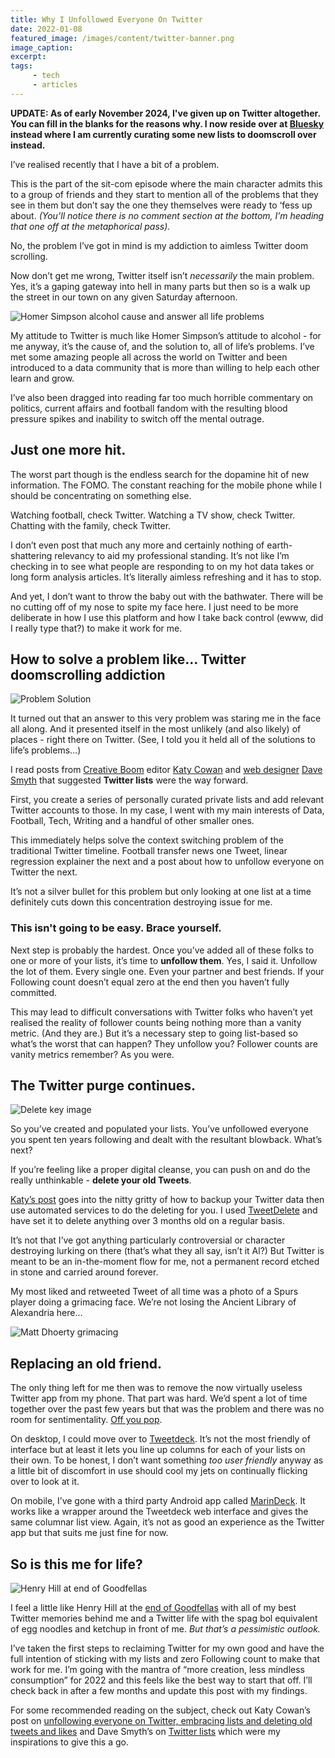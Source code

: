 ```yaml
---
title: Why I Unfollowed Everyone On Twitter
date: 2022-01-08
featured_image: /images/content/twitter-banner.png
image_caption: 
excerpt: 
tags: 
     - tech
     - articles
---
```

**UPDATE: As of early November 2024, I've given up on Twitter altogether. You can fill in the blanks for the reasons why. I now reside over at [Bluesky](https://bsky.app/profile/alanhylands.com) instead where I am currently curating some new lists to doomscroll over instead.**

I’ve realised recently that I have a bit of a problem.

This is the part of the sit-com episode where the main character admits this to a group of friends and they start to mention all of the problems that they see in them but don’t say the one they themselves were ready to ‘fess up about. _(You’ll notice there is no comment section at the bottom, I’m heading that one off at the metaphorical pass)._

No, the problem I’ve got in mind is my addiction to aimless Twitter doom scrolling.

Now don’t get me wrong, Twitter itself isn’t _necessarily_ the main problem. Yes, it’s a gaping gateway into hell in many parts but then so is a walk up the street in our town on any given Saturday afternoon.

![Homer Simpson alcohol cause and answer all life problems](/images/content/homer-alcohol-life-problems.png)

My attitude to Twitter is much like Homer Simpson’s attitude to alcohol - for me anyway, it’s the cause of, and the solution to, all of life’s problems. I’ve met some amazing people all across the world on Twitter and been introduced to a data community that is more than willing to help each other learn and grow.

I’ve also been dragged into reading far too much horrible commentary on politics, current affairs and football fandom with the resulting blood pressure spikes and inability to switch off the mental outrage.

## Just one more hit.

The worst part though is the endless search for the dopamine hit of new information. The FOMO. The constant reaching for the mobile phone while I should be concentrating on something else.

Watching football, check Twitter. Watching a TV show, check Twitter. Chatting with the family, check Twitter.

I don’t even post that much any more and certainly nothing of earth-shattering relevancy to aid my professional standing. It’s not like I’m checking in to see what people are responding to on my hot data takes or long form analysis articles. It’s literally aimless refreshing and it has to stop.

And yet, I don’t want to throw the baby out with the bathwater. There will be no cutting off of my nose to spite my face here. I just need to be more deliberate in how I use this platform and how I take back control (ewww, did I really type that?) to make it work for me.

## How to solve a problem like… Twitter doomscrolling addiction

![Problem Solution](/images/content/problem-lightbulb-solution.png)

It turned out that an answer to this very problem was staring me in the face all along. And it presented itself in the most unlikely (and also likely) of places - right there on Twitter. (See, I told you it held all of the solutions to life’s problems…)

I read posts from [Creative Boom](https://www.creativeboom.com/) editor [Katy Cowan](https://twitter.com/katylcowan) and [web designer](https://scruples.studio/) [Dave Smyth](https://twitter.com/websmyth) that suggested **Twitter lists** were the way forward.

First, you create a series of personally curated private lists and add relevant Twitter accounts to those. In my case, I went with my main interests of Data, Football, Tech, Writing and a handful of other smaller ones.

This immediately helps solve the context switching problem of the traditional Twitter timeline. Football transfer news one Tweet, linear regression explainer the next and a post about how to unfollow everyone on Twitter the next.

It’s not a silver bullet for this problem but only looking at one list at a time definitely cuts down this concentration destroying issue for me.

### This isn't going to be easy. Brace yourself.

Next step is probably the hardest. Once you’ve added all of these folks to one or more of your lists, it’s time to **unfollow them**. Yes, I said it. Unfollow the lot of them. Every single one. Even your partner and best friends. If your Following count doesn’t equal zero at the end then you haven’t fully committed.

This may lead to difficult conversations with Twitter folks who haven’t yet realised the reality of follower counts being nothing more than a vanity metric. (And they are.) But it’s a necessary step to going list-based so what’s the worst that can happen? They unfollow you? Follower counts are vanity metrics remember? As you were.

## The Twitter purge continues.

![Delete key image](/images/content/delete-key.png)

So you’ve created and populated your lists. You’ve unfollowed everyone you spent ten years following and dealt with the resultant blowback. What’s next?

If you’re feeling like a proper digital cleanse, you can push on and do the really unthinkable - **delete your old Tweets**.

[Katy’s post](https://www.katycowan.co.uk/unfollowing-everyone-on-twitter-and-embracing-lists/) goes into the nitty gritty of how to backup your Twitter data then use automated services to do the deleting for you. I used [TweetDelete](https://tweetdelete.net/) and have set it to delete anything over 3 months old on a regular basis.

It’s not that I’ve got anything particularly controversial or character destroying lurking on there (that’s what they all say, isn’t it Al?) But Twitter is meant to be an in-the-moment flow for me, not a permanent record etched in stone and carried around forever.

My most liked and retweeted Tweet of all time was a photo of a Spurs player doing a grimacing face. We’re not losing the Ancient Library of Alexandria here…

![Matt Dhoerty grimacing](/images/content/matt-doherty-grimacing.png)

## Replacing an old friend.

The only thing left for me then was to remove the now virtually useless Twitter app from my phone. That part was hard. We’d spent a lot of time together over the past few years but that was the problem and there was no room for sentimentality. [Off you pop](https://www.espn.co.uk/football/blog/the-toe-poke/65/post/3815633/off-you-pop-the-best-of-referee-mike-deans-100-premier-league-red-cards).

On desktop, I could move over to [Tweetdeck](https://tweetdeck.twitter.com/). It’s not the most friendly of interface but at least it lets you line up columns for each of your lists on their own. To be honest, I don’t want something _too user friendly_ anyway as a little bit of discomfort in use should cool my jets on continually flicking over to look at it.

On mobile, I’ve gone with a third party Android app called [MarinDeck](https://play.google.com/store/apps/details?id=online.hisubway.marindeck&hl=en_GB&gl=US). It works like a wrapper around the Tweetdeck web interface and gives the same columnar list view. Again, it’s not as good an experience as the Twitter app but that suits me just fine for now.

## So is this me for life?

![Henry Hill at end of Goodfellas](/images/content/henry-hill-end-goodfellas.png)

I feel a little like Henry Hill at the [end of Goodfellas](https://www.youtube.com/watch?v=XUWKrzsFh2c) with all of my best Twitter memories behind me and a Twitter life with the spag bol equivalent of egg noodles and ketchup in front of me. _But that’s a pessimistic outlook._

I’ve taken the first steps to reclaiming Twitter for my own good and have the full intention of sticking with my lists and zero Following count to make that work for me. I’m going with the mantra of “more creation, less mindless consumption” for 2022 and this feels like the best way to start that off. I’ll check back in after a few months and update this post with my findings.

For some recommended reading on the subject, check out Katy Cowan’s post on [unfollowing everyone on Twitter, embracing lists and deleting old tweets and likes](https://www.katycowan.co.uk/unfollowing-everyone-on-twitter-and-embracing-lists/) and Dave Smyth’s on [Twitter lists](https://davesmyth.com/twitter-lists) which were my inspirations to give this a go.
